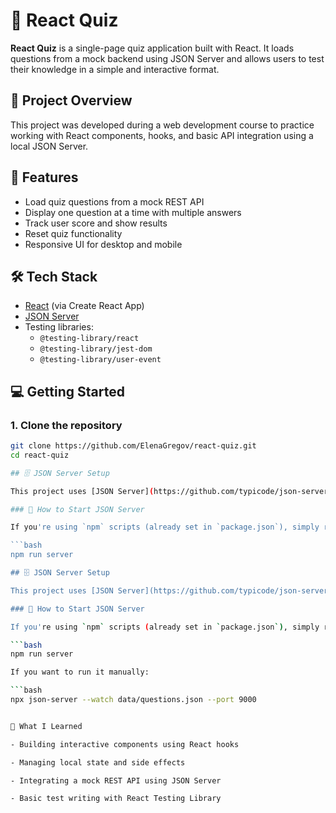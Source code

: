 # 🧠 React Quiz

**React Quiz** is a single-page quiz application built with React. It loads questions from a mock backend using JSON Server and allows users to test their knowledge in a simple and interactive format.

## 📌 Project Overview

This project was developed during a web development course to practice working with React components, hooks, and basic API integration using a local JSON Server.

## 🚀 Features

- Load quiz questions from a mock REST API
- Display one question at a time with multiple answers
- Track user score and show results
- Reset quiz functionality
- Responsive UI for desktop and mobile

## 🛠️ Tech Stack

- [React](https://reactjs.org/) (via Create React App)
- [JSON Server](https://github.com/typicode/json-server)
- Testing libraries:  
  - `@testing-library/react`  
  - `@testing-library/jest-dom`  
  - `@testing-library/user-event`

## 💻 Getting Started

### 1. Clone the repository

```bash
git clone https://github.com/ElenaGregov/react-quiz.git
cd react-quiz

## 🗄️ JSON Server Setup

This project uses [JSON Server](https://github.com/typicode/json-server) as a mock backend to serve quiz data.

### 🔧 How to Start JSON Server

If you're using `npm` scripts (already set in `package.json`), simply run:

```bash
npm run server

## 🗄️ JSON Server Setup

This project uses [JSON Server](https://github.com/typicode/json-server) as a mock backend to serve quiz data.

### 🔧 How to Start JSON Server

If you're using `npm` scripts (already set in `package.json`), simply run:

```bash
npm run server

If you want to run it manually:

```bash
npx json-server --watch data/questions.json --port 9000


🧠 What I Learned

- Building interactive components using React hooks

- Managing local state and side effects

- Integrating a mock REST API using JSON Server

- Basic test writing with React Testing Library



